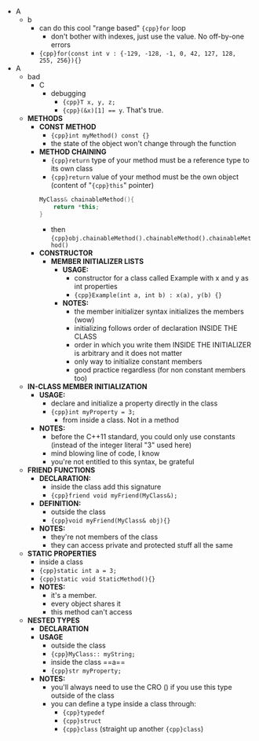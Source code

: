 - A
	- b
		- can do this cool "range based" `{cpp}for` loop
			- don't bother with indexes, just use the value. No off-by-one errors
		- `{cpp}for(const int v : {-129, -128, -1, 0, 42, 127, 128, 255, 256}){}`
- A
	- bad
		- C
			- debugging
				- `{cpp}T x, y, z;`
				- `{cpp}(&x)[1] == y`. That's true.
	- **METHODS**
		- **CONST METHOD**
			- `{cpp}int myMethod() const {}`
			- the state of the object won't change through the function
		- **METHOD CHAINING**
			- `{cpp}return` type of your method must be a reference type to its own class
			- `{cpp}return` value of your method must be the own object (content of "`{cpp}this`" pointer)
			```cpp
			MyClass& chainableMethod(){
				return *this;
			}
			```
			- then `{cpp}obj.chainableMethod().chainableMethod().chainableMethod()`
		- **CONSTRUCTOR**
			- **MEMBER INITIALIZER LISTS**
				- **USAGE:**
					- constructor for a class called Example with x and y as int properties
					- `{cpp}Example(int a, int b) : x(a), y(b) {}`
				- **NOTES:**
					- the member initializer syntax initializes the members (wow)
					- initializing follows order of declaration INSIDE THE CLASS
					- order in which you write them INSIDE THE INITIALIZER is arbitrary and it does not matter
					- only way to initialize constant members
					- good practice regardless (for non constant members too)
	- **IN-CLASS MEMBER INITIALIZATION**
		- **USAGE:**
			- declare and initialize a property directly in the class
			- `{cpp}int myProperty = 3;`
				- from inside a class. Not in a method
		- **NOTES:**
			- before the C++11 standard, you could only use constants (instead of the integer literal "3" used here)
			- mind blowing line of code, I know
			- you're not entitled to this syntax, be grateful
	- **FRIEND FUNCTIONS**
		- **DECLARATION:**
			- inside the class add this signature
			- `{cpp}friend void myFriend(MyClass&);`
		- **DEFINITION:**
			- outside the class
			- `{cpp}void myFriend(MyClass& obj){}`
		- **NOTES:**
			- they're not members of the class
			- they can access private and protected stuff all the same
	- **STATIC PROPERTIES**
		- inside a class
		- `{cpp}static int a = 3;`
		- `{cpp}static void StaticMethod(){}`
		- **NOTES:**
			- it's a member.
			- every object shares it
			- this method can't access
	- **NESTED TYPES**
		- **DECLARATION**
		- **USAGE**
			- outside the class
			- `{cpp}MyClass:: myString;`
			- inside the class ==a==
			- `{cpp}str myProperty;`
		- **NOTES:**
			- you'll always need to use the CRO () if you use this type outside of the class
			- you can define a type inside a class through:
				- `{cpp}typedef`
				- `{cpp}struct`
				- `{cpp}class` (straight up another `{cpp}class`)
